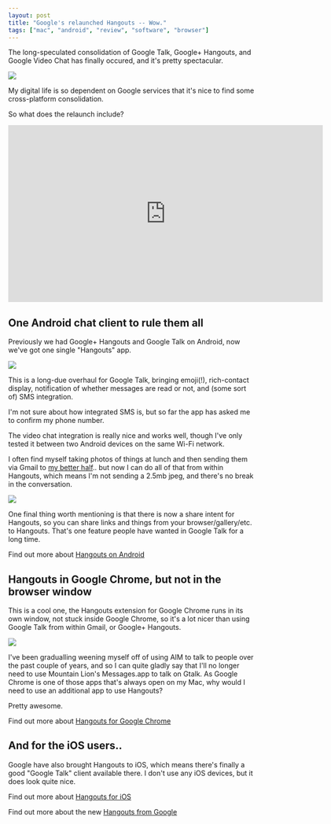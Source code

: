 ```yaml
---
layout: post
title: "Google's relaunched Hangouts -- Wow."
tags: ["mac", "android", "review", "software", "browser"]
---
```

The long-speculated consolidation of Google Talk, Google+ Hangouts, and Google Video Chat has finally occured, and it's pretty spectacular.

![](http://uk.omg.li/OzX6/hangouts-banner.png)

My digital life is so dependent on Google services that it's nice to find some cross-platform consolidation.

<!-- more -->

So what does the relaunch include?

<div class="video-wrapper hd">
    <iframe width="640" height="360" src="http://www.youtube.com/embed/XkpjZ7oA_Qg?feature=player_embedded" frameborder="0"> </iframe>
</div>

## One Android chat client to rule them all

Previously we had Google+ Hangouts and Google Talk on Android, now we've got one single "Hangouts" app.

![](http://uk.omg.li/OzZc/android.png)

This is a long-due overhaul for Google Talk, bringing emoji(!), rich-contact display, notification of whether messages are read or not, and (some sort of) SMS integration.

I'm not sure about how integrated SMS is, but so far the app has asked me to confirm my phone number.

The video chat integration is really nice and works well, though I've only tested it between two Android devices on the same Wi-Fi network.

I often find myself taking photos of things at lunch and then sending them via Gmail to [my better half](http://jennybroomfield.co.uk).. but now I can do all of that from within Hangouts, which means I'm not sending a 2.5mb jpeg, and there's no break in the conversation.

![](http://uk.omg.li/P1CT/share.png)

One final thing worth mentioning is that there is now a share intent for Hangouts, so you can share links and things from your browser/gallery/etc. to Hangouts. That's one feature people have wanted in Google Talk for a long time.

Find out more about [Hangouts on Android](https://play.google.com/store/apps/details?id=com.google.android.talk)

## Hangouts in Google Chrome, but not in the browser window

This is a cool one, the Hangouts extension for Google Chrome runs in its own window, not stuck inside Google Chrome, so it's a lot nicer than using Google Talk from within Gmail, or Google+ Hangouts.

![](http://uk.omg.li/OzqV/chrome.png)

I've been gradualling weening myself off of using AIM to talk to people over the past couple of years, and so I can quite gladly say that I'll no longer need to use Mountain Lion's Messages.app to talk on Gtalk. As Google Chrome is one of those apps that's always open on my Mac, why would I need to use an additional app to use Hangouts?

Pretty awesome.

Find out more about [Hangouts for Google Chrome](https://chrome.google.com/webstore/detail/hangouts/nckgahadagoaajjgafhacjanaoiihapd)

## And for the iOS users..

Google have also brought Hangouts to iOS, which means there's finally a good "Google Talk" client available there. I don't use any iOS devices, but it does look quite nice.

Find out more about [Hangouts for iOS](https://itunes.apple.com/us/app/hangouts/id643496868?mt=8)

Find out more about the new [Hangouts from Google](http://www.google.com/+/learnmore/hangouts/)

